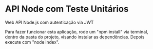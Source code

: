 # API Node com Teste Unitários
Web API Node.js com autenticação via JWT

Para fazer funcionar esta aplicação, rode um "npm install" via terminal, dentro da pasta do projeto, visando instalar as dependências. Depois execute com "node index".